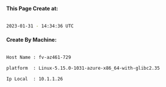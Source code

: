 
   
#### This Page Create at:

```bash

2023-01-31 - 14:34:36 UTC

```

#### Create By Machine:

```bash

Host Name : fv-az461-729

platform  : Linux-5.15.0-1031-azure-x86_64-with-glibc2.35

Ip Local  : 10.1.1.26

```

